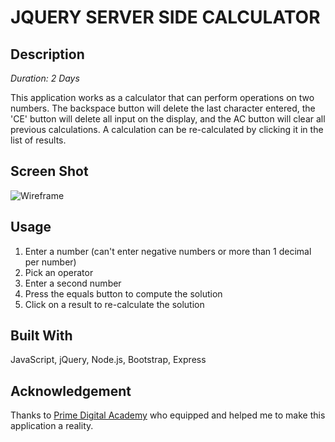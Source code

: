 # JQUERY SERVER SIDE CALCULATOR

## Description

_Duration: 2 Days_

This application works as a calculator that can perform operations on two numbers. The backspace button will delete the last character entered, the 'CE' button will delete all input on the display, and the AC button will clear all previous calculations. A calculation can be re-calculated by clicking it in the list of results. 

## Screen Shot

![Wireframe](calcPic.png)


## Usage

1. Enter a number (can't enter negative numbers or more than 1 decimal per number)
2. Pick an operator
3. Enter a second number
4. Press the equals button to compute the solution
5. Click on a result to re-calculate the solution


## Built With

JavaScript, jQuery, Node.js, Bootstrap, Express

## Acknowledgement
Thanks to [Prime Digital Academy](www.primeacademy.io) who equipped and helped me to make this application a reality.

